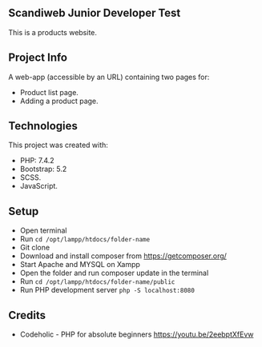## Scandiweb Junior Developer Test

This is a products website.

## Project Info

A web-app (accessible by an URL) containing two pages for:

* Product list page.
* Adding a product page.

## Technologies

This project was created with:

* PHP: 7.4.2
* Bootstrap: 5.2
* SCSS.
* JavaScript.

## Setup

* Open terminal 
* Run ``cd /opt/lampp/htdocs/folder-name``
* Git clone
* Download and install composer from https://getcomposer.org/
* Start Apache and MYSQL on Xampp
* Open the folder and run composer update in the terminal
* Run ``cd /opt/lampp/htdocs/folder-name/public``
* Run PHP development server ``php -S localhost:8080``

## Credits

* Codeholic - PHP for absolute beginners https://youtu.be/2eebptXfEvw
